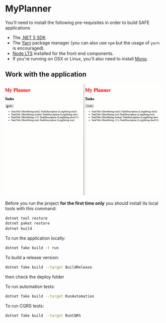 # MyPlanner

You'll need to install the following pre-requisites in order to build SAFE applications

* The [.NET 5 SDK](https://www.microsoft.com/net/download)
* The [Yarn](https://yarnpkg.com/lang/en/docs/install/) package manager (you can also use `npm` but the usage of `yarn` is encouraged).
* [Node LTS](https://nodejs.org/en/download/) installed for the front end components.
* If you're running on OSX or Linux, you'll also need to install [Mono](https://www.mono-project.com/docs/getting-started/install/).

## Work with the application

![demo](myplanner.gif)

Before you run the project **for the first time only** you should install its local tools with this command:

```bash
dotnet tool restore
dotnet paket restore
dotnet build
```

To run the application locally:

```bash
dotnet fake build -t run
```

To build a release version:
```bash
dotnet fake build --target BuildRelease
```
then check the deploy folder


To run automation tests:
```bash
dotnet fake build --target RunAutomation
```

To run CQRS tests:
```bash
dotnet fake build --target RunCQRS
```

